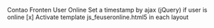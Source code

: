Contao Fronten User Online
Set a timestamp by ajax (jQuery) if user is online
[x] Activate template js_feuseronline.html5 in each layout